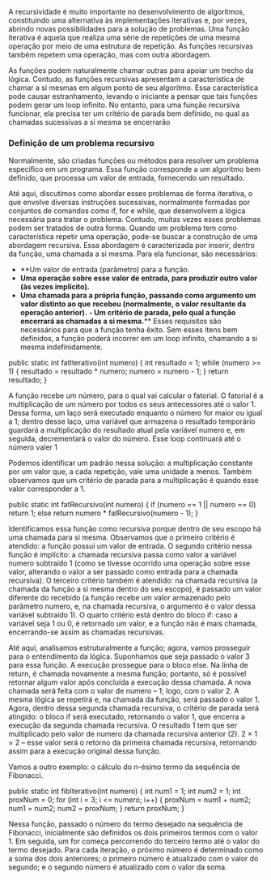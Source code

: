 A recursividade é muito importante no desenvolvimento de algoritmos, constituindo uma alternativa às implementações iterativas e, por vezes, abrindo novas possibilidades para a solução de problemas. Uma função iterativa é aquela que realiza uma série de repetições de uma mesma operação por meio de uma estrutura de repetição. As funções recursivas também repetem uma operação, mas com outra abordagem.

As funções podem naturalmente chamar outras para apoiar um trecho da lógica. Contudo, as funções recursivas apresentam a característica de chamar a si mesmas em algum ponto de seu algoritmo. Essa característica pode causar estranhamento, levando o iniciante a pensar que tais funções podem gerar um loop infinito. No entanto, para uma função recursiva funcionar, ela precisa ter um critério de parada bem definido, no qual as chamadas sucessivas a si mesma se encerrarão

### Definição de um problema recursivo
Normalmente, são criadas funções ou métodos para resolver um problema específico em um programa. Essa função corresponde a um algoritmo bem definido, que processa um valor de entrada, fornecendo um resultado.

Até aqui, discutimos como abordar esses problemas de forma iterativa, o que envolve diversas instruções sucessivas, normalmente formadas por conjuntos de comandos como if, for e while, que desenvolvem a lógica necessária para tratar o problema. Contudo, muitas vezes esses problemas podem ser tratados de outra forma. Quando um problema tem como característica repetir uma operação, pode-se buscar a construção de uma abordagem recursiva. Essa abordagem é caracterizada por inserir, dentro da função, uma chamada a si mesma. Para ela funcionar, são necessários:
- **Um valor de entrada (parâmetro) para a função.
- **Uma operação sobre esse valor de entrada, para produzir outro valor (às vezes implícito).**
- **Uma chamada para a própria função, passando como argumento um valor distinto ao que** **recebeu (normalmente, o valor resultante da operação anterior).**
**- Um critério de parada, pelo qual a função encerrará as chamadas a si mesma.****
Esses requisitos são necessários para que a função tenha êxito. Sem esses itens bem definidos, a função poderá incorrer em um loop infinito, chamando a si mesma indefinidamente.

public static int fatIterativo(int numero) { int resultado = 1; while (numero >= 1) { resultado = resultado * numero; numero = numero - 1; } return resultado; }

A função recebe um número, para o qual vai calcular o fatorial. O fatorial é a multiplicação de um número por todos os seus antecessores até o valor 1. Dessa forma, um laço será executado enquanto o número for maior ou igual a 1; dentro desse laço, uma variável que armazena o resultado temporário guardará a multiplicação do resultado atual pela variável numero e, em seguida, decrementará o valor do número. Esse loop continuará até o número valer 1

Podemos identificar um padrão nessa solução: a multiplicação constante por um valor que, a cada repetição, vale uma unidade a menos. Também observamos que um critério de parada para a multiplicação é quando esse valor corresponder a 1.

public static int fatRecursivo(int numero) { if (numero == 1 || numero == 0) return 1; else return numero * fatRecursivo(numero - 1); }

Identificamos essa função como recursiva porque dentro de seu escopo há uma chamada para si mesma. Observamos que o primeiro critério é atendido: a função possui um valor de entrada. O segundo critério nessa função é implícito: a chamada recursiva passa como valor a variável numero subtraído 1 (como se tivesse ocorrido uma operação sobre esse valor, alterando o valor a ser passado como entrada para a chamada recursiva). O terceiro critério também é atendido: na chamada recursiva (a chamada da função a si mesma dentro do seu escopo), é passado um valor diferente do recebido (a função recebe um valor armazenado pelo parâmetro numero, e, na chamada recursiva, o argumento é o valor dessa variável subtraído 1). O quarto critério está dentro do bloco if: caso a variável seja 1 ou 0, é retornado um valor, e a função não é mais chamada, encerrando-se assim as chamadas recursivas.

Até aqui, analisamos estruturalmente a função; agora, vamos prosseguir para o entendimento da lógica. Suponhamos que seja passado o valor 3 para essa função. A execução prossegue para o bloco else. Na linha de return, é chamada novamente a mesma função; portanto, só é possível retornar algum valor após concluída a execução dessa chamada. A nova chamada será feita com o valor de numero – 1; logo, com o valor 2. A mesma lógica se repetirá e, na chamada da função, será passado o valor 1. Agora, dentro dessa segunda chamada recursiva, o critério de parada será atingido: o bloco if será executado, retornando o valor 1, que encerra a execução da segunda chamada recursiva. O resultado 1 tem que ser multiplicado pelo valor de numero da chamada recursiva anterior (2). 2 × 1 = 2 – esse valor será o retorno da primeira chamada recursiva, retornando assim para a execução original dessa função. 

Vamos a outro exemplo: o cálculo do n-ésimo termo da sequência de Fibonacci.

public static int fibIterativo(int numero) { int num1 = 1; int num2 = 1; int proxNum = 0; for (int i = 3; i <= numero; i++) { proxNum = num1 + num2; num1 = num2; num2 = proxNum; } return proxNum; }

Nessa função, passado o número do termo desejado na sequência de Fibonacci, inicialmente são definidos os dois primeiros termos com o valor 1. Em seguida, um for começa percorrendo do terceiro termo até o valor do termo desejado. Para cada iteração, o próximo número é determinado como a soma dos dois anteriores; o primeiro número é atualizado com o valor do segundo; e o segundo número é atualizado com o valor da soma.